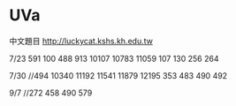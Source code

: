 # UVa

中文題目
http://luckycat.kshs.kh.edu.tw

7/23
591
100
488
913
10107
10783
11059
107
130
256
264

7/30
//494 10340 11192 11541 11879 12195 353 483 490 492

9/7
//272 458 490 579
